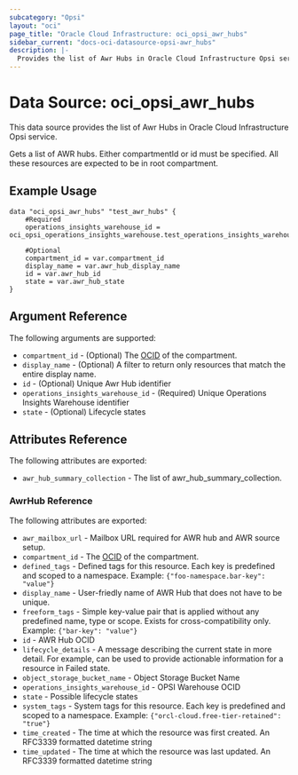 ```yaml
---
subcategory: "Opsi"
layout: "oci"
page_title: "Oracle Cloud Infrastructure: oci_opsi_awr_hubs"
sidebar_current: "docs-oci-datasource-opsi-awr_hubs"
description: |-
  Provides the list of Awr Hubs in Oracle Cloud Infrastructure Opsi service
---
```


# Data Source: oci_opsi_awr_hubs
This data source provides the list of Awr Hubs in Oracle Cloud Infrastructure Opsi service.

Gets a list of AWR hubs. Either compartmentId or id must be specified. All these resources are expected to be in root compartment. 


## Example Usage

```hcl
data "oci_opsi_awr_hubs" "test_awr_hubs" {
	#Required
	operations_insights_warehouse_id = oci_opsi_operations_insights_warehouse.test_operations_insights_warehouse.id

	#Optional
	compartment_id = var.compartment_id
	display_name = var.awr_hub_display_name
	id = var.awr_hub_id
	state = var.awr_hub_state
}
```

## Argument Reference

The following arguments are supported:

* `compartment_id` - (Optional) The [OCID](https://docs.cloud.oracle.com/iaas/Content/General/Concepts/identifiers.htm) of the compartment.
* `display_name` - (Optional) A filter to return only resources that match the entire display name.
* `id` - (Optional) Unique Awr Hub identifier
* `operations_insights_warehouse_id` - (Required) Unique Operations Insights Warehouse identifier
* `state` - (Optional) Lifecycle states


## Attributes Reference

The following attributes are exported:

* `awr_hub_summary_collection` - The list of awr_hub_summary_collection.

### AwrHub Reference

The following attributes are exported:

* `awr_mailbox_url` - Mailbox URL required for AWR hub and AWR source setup.
* `compartment_id` - The [OCID](https://docs.cloud.oracle.com/iaas/Content/General/Concepts/identifiers.htm) of the compartment.
* `defined_tags` - Defined tags for this resource. Each key is predefined and scoped to a namespace. Example: `{"foo-namespace.bar-key": "value"}` 
* `display_name` - User-friedly name of AWR Hub that does not have to be unique.
* `freeform_tags` - Simple key-value pair that is applied without any predefined name, type or scope. Exists for cross-compatibility only. Example: `{"bar-key": "value"}` 
* `id` - AWR Hub OCID
* `lifecycle_details` - A message describing the current state in more detail. For example, can be used to provide actionable information for a resource in Failed state.
* `object_storage_bucket_name` - Object Storage Bucket Name
* `operations_insights_warehouse_id` - OPSI Warehouse OCID
* `state` - Possible lifecycle states
* `system_tags` - System tags for this resource. Each key is predefined and scoped to a namespace. Example: `{"orcl-cloud.free-tier-retained": "true"}` 
* `time_created` - The time at which the resource was first created. An RFC3339 formatted datetime string
* `time_updated` - The time at which the resource was last updated. An RFC3339 formatted datetime string

